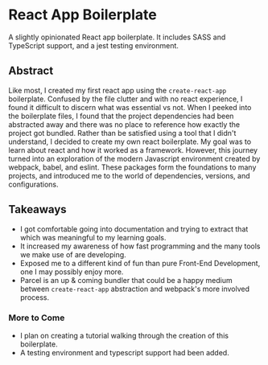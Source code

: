 # React App Boilerplate

A slightly opinionated React app boilerplate. It includes SASS and TypeScript support,
and a jest testing environment.

## Abstract

Like most, I created my first react app using the `create-react-app` boilerplate.
Confused by the file clutter and with no react experience, I found it difficult to
discern what was essential vs not. When I peeked into the boilerplate files, I
found that the project dependencies had been abstracted away and there was
no place to reference how exactly the project got bundled. Rather than be satisfied
using a tool that I didn't understand, I decided to create my own react boilerplate.
My goal was to learn about react and how it worked as a framework.
However, this journey turned into an exploration of the modern Javascript environment
created by webpack, babel, and eslint. These packages form the foundations to
many projects, and introduced me to the world of dependencies, versions, and
configurations.

## Takeaways

- I got comfortable going into documentation and trying to extract that which
  was meaningful to my learning goals.
- It increased my awareness of how fast programming and the many tools we make
  use of are developing.
- Exposed me to a different kind of fun than pure Front-End Development, one I may
  possibly enjoy more.
- Parcel is an up & coming bundler that could be a happy medium between `create-react-app`
  abstraction and webpack's more involved process.

### More to Come

- I plan on creating a tutorial walking through the creation of this boilerplate.
- A testing environment and typescript support had been added.
